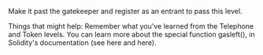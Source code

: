 
Make it past the gatekeeper and register as an entrant to pass this level.

Things that might help:
Remember what you've learned from the Telephone and Token levels.
You can learn more about the special function gasleft(), in Solidity's documentation (see here and here).
